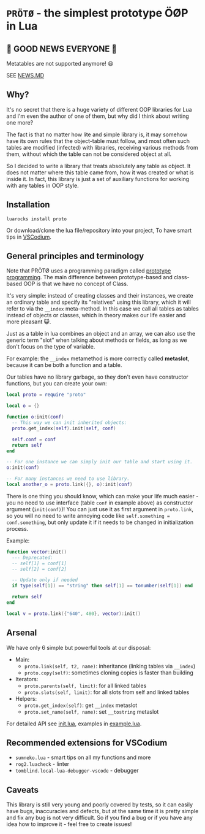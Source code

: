 # `PRÖTØ` - the simplest prototype ÖØP in Lua

## 🎉 GOOD NEWS EVERYONE 🎉

Metatables are not supported anymore! 😆

SEE [NEWS.MD](news.md)

## Why?

It's no secret that there is a huge variety of different OOP libraries for Lua
and I'm even the author of one of them, but why did I think about writing one
more?

The fact is that no matter how lite and simple library is, it may somehow have
its own rules that the object-table must follow, and most often such tables are
modified (infected) with libraries, receiving various methods from them, without
which the table can not be considered object at all.

So I decided to write a library that treats absolutely any table as object. It
does not matter where this table came from, how it was created or what is inside
it. In fact, this library is just a set of auxiliary functions for working with
any tables in OOP style.

## Installation

`luarocks install proto`

Or download/clone the lua file/repository into your project, To have smart tips
in [VSCodium][2].

## General principles and terminology

Note that PRÖTØ uses a programming paradigm called [prototype programming][1].
The main difference between prototype-based and class-based OOP is that we have
no concept of Class.

It's very simple: instead of creating classes and their instances, we create an
ordinary table and specify its "relatives" using this library, which it will
refer to via the `__index` meta-method. In this case we call all tables as
tables instead of objects or classes, which in theory makes our life easier and
more pleasant 😺.

Just as a table in lua combines an object and an array, we can also use the
generic term "slot" when talking about methods or fields, as long as we don't
focus on the type of variable.

For example: the `__index` metamethod is more correctly called **metaslot**,
because it can be both a function and a table.

Our tables have no library garbage, so they don't even have constructor
functions, but you can create your own:

```lua
local proto = require "proto"

local o = {}

function o:init(conf)
  -- This way we can init inherited objects:
  proto.get_index(self).init(self, conf)

  self.conf = conf
  return self
end

-- For one instance we can simply init our table and start using it.
o:init(conf)

-- For many instances we need to use library.
local another_o = proto.link({}, o):init(conf)
```

There is one thing you should know, which can make your life much easier - you
no need to use interface (table `conf` in example above) as constructor argument
(`init(conf)`)! You can just use it as first argument in `proto.link`, so you
will no need to write annoying code like `self.something = conf.something`, but
only update it if it needs to be changed in initialization process.

Example:

```lua
function vector:init()
  --- Deprecated:
  -- self[1] = conf[1]
  -- self[2] = conf[2]

  -- Update only if needed
  if type(self[1]) == "string" then self[1] == tonumber(self[1]) end

  return self
end

local v = proto.link({"640", 480}, vector):init()
```

## Arsenal

We have only 6 simple but powerful tools at our disposal:

- Main:
  - `proto.link(self, t2, name)`: inheritance (linking tables via `__index`)
  - `proto.copy(self)`: sometimes cloning copies is faster than building
- Iterators:
  - `proto.parents(self, limit)`: for all linked tables
  - `proto.slots(self, limit)`: for all slots from self and linked tables
- Helpers:
  - `proto.get_index(self)`: get `__index` metaslot
  - `proto.set_name(self, name)`: set `__tostring` metaslot

For detailed API see [init.lua](init.lua), examples in
[example.lua](example.lua).

## Recommended extensions for VSCodium

- `sumneko.lua` - smart tips on all my functions and more
- `rog2.luacheck` - linter
- `tomblind.local-lua-debugger-vscode` - debugger

## Caveats

This library is still very young and poorly covered by tests, so it can easily
have bugs, inaccuracies and defects, but at the same time it is pretty simple
and fix any bug is not very difficult. So if you find a bug or if you have any
idea how to improve it - feel free to create issues!

[1]: https://en.wikipedia.org/wiki/Prototype-based_programming
[2]: https://vscodium.com
